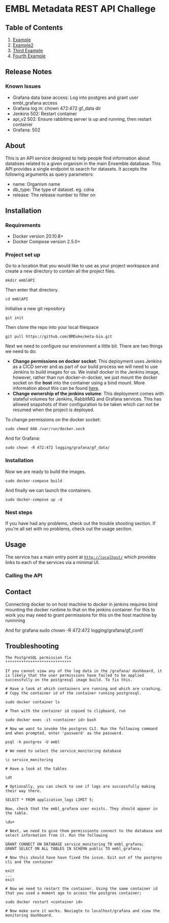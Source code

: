 # EMBL Metadata REST API Challege

## Table of Contents
1. [Example](#example)
2. [Example2](#example2)
3. [Third Example](#third-example)
4. [Fourth Example](#fourth-examplehttpwwwfourthexamplecom)

## Release Notes
### Known Issues
- Grafana data base access: Log into postgres and grant user embl_grafana access
- Grafana log in: chown 472:472 gf_data dir
- Jenkins 502: Restart container
- api_v2 502: Ensure rabbitmq server is up and running, then restart container
- Grafana: 502

## About
This is an API service designed to help people find information about databses related to a given organism in the main Ensemble database. This API provides a single endpoint to search for datasets. It accepts the following arguments as query parameters:
- name: Organism name
- db_type: The type of dataset. eg. cdna
- release: The release number to filter on 

## Installation
### Requirements
- Docker version 20.10.8+
- Docker Compose version 2.5.0+

### Project set up
Go to a location that you would like to use as your project workspace and create a new directory to contain all the project files.
```
mkdir emblAPI
```
Then enter that directory.
```
cd emblAPI
```
Initialise a new git repository
```
git init
```
Then clone the repo into your local filespace
```
git pull https://github.com/BMDuke/meta-bio.git
```
Next we need to configure our environment a little bit. There are two things we need to do:
- **Change permissions on docker socket**: This deployment uses Jenkins as a CICD server and as part of our build process we will need to use Jenkins to build images for us. We install docker in the Jenkins image, however, rather than run docker-in-docker, we just mount the docker socket on the **host** into the container using a bind mount. More information about this can be found [here](http://jpetazzo.github.io/2015/09/03/do-not-use-docker-in-docker-for-ci/). 
- **Change ownership of the jenkins volume**: This deployment comes with stateful volumes for Jenkins, RabbitMQ and Grafana services. This has allowed snapshots of their configuration to be taken which can not be resumed when the project is deployed.

To change permissions on the docker socket:
```
sudo chmod 666 /var/run/docker.sock
```

And for Grafana:
```
sudo chown -R 472:472 logging/grafana/gf_data/
```

### Installation
Now we are ready to build the images.
```
sudo docker-compose build
```

And finally we can launch the containers.
```
sudo docker-compose up -d
```

### Nest steps
If you have had any problems, sheck out the trouble shooting section.
If you're all set with no problems, check out the usage section. 

## Usage
The service has a main entry point at [`http://localhost/`](http://localhost/) which provides links to each of the services via a minimal UI.

### Calling the API 


## Contact







Connecting docker to on host machine to docker in jenkins requires bind mounting the docker runtime to that on the jenkins container.
For this to work you may need to grant permissions for this on the host machine by runinning 


And for grafana
sudo chown -R 472:472 logging/grafana/gf_conf/

## Troubleshooting


```
The PostgreSQL permission fix
*****************************

If you cannot view any of the log data in the /grafana/ dashboard, it is likely that the user permissions have failed to be applied successfully on the postgresql image build. To fix this.

# Have a look at which containers are running and which are crashing. 
# Copy the container id of the container running postgresql. 

sudo docker container ls 

# Then with the container id copied to clipboard, run

sudo docker exec -it <container id> bash

# Now we want to invoke the postgres CLI. Run the following command and when prompted, enter 'password' as the password.

psql -h postgres -U embl

# We need to select the service_monitoring database

\c service_monitoring

# Have a look at the tables

\dt

# Optionally, you can check to see if logs are successfully making their way there.

SELECT * FROM application_logs LIMIT 5;

Now, check that the embl_grafana user exists. They should appear in the table.

\du+

# Next, we need to give them permissionto connect to the database and select information from it. Run the following

GRANT CONNECT ON DATABASE service_monitoring TO embl_grafana;
GRANT SELECT ON ALL TABLES IN SCHEMA public TO embl_grafana;

# Now this should have have fixed the issue. Exit out of the postgres cli and the container

exit
...
exit

# Now we need to restart the container. Using the same container id that you used a moment ago to access the postgres container;

sudo docker restart <container id>

# Now make sure it works. Naviagte to localhost/grafana and view the monitoring dashboard.

```

